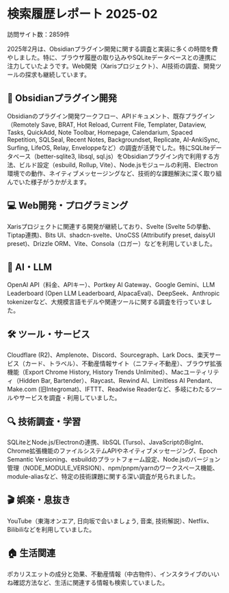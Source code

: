 # 検索履歴レポート 2025-02
訪問サイト数：2859件

2025年2月は、Obsidianプラグイン開発に関する調査と実装に多くの時間を費やしました。特に、ブラウザ履歴の取り込みやSQLiteデータベースとの連携に注力していたようです。Web開発（Xarisプロジェクト）、AI技術の調査、開発ツールの探求も継続しています。

## 🧩 Obsidianプラグイン開発
Obsidianのプラグイン開発ワークフロー、APIドキュメント、既存プラグイン（Remotely Save, BRAT, Hot Reload, Current File, Templater, Dataview, Tasks, QuickAdd, Note Toolbar, Homepage, Calendarium, Spaced Repetition, SQLSeal, Recent Notes, Backgroundset, Replicate, AI-AnkiSync, Surfing, LifeOS, Relay, Enveloppeなど）の調査が活発でした。特にSQLiteデータベース（better-sqlite3, libsql, sql.js）をObsidianプラグイン内で利用する方法、ビルド設定（esbuild, Rollup, Vite）、Node.jsモジュールの利用、Electron環境での動作、ネイティブメッセージングなど、技術的な課題解決に深く取り組んでいた様子がうかがえます。

## 💻 Web開発・プログラミング
Xarisプロジェクトに関連する開発が継続しており、Svelte (Svelte 5の挙動、Tiptap連携)、Bits UI、shadcn-svelte、UnoCSS (Attributify preset, daisyUI preset)、Drizzle ORM、Vite、Consola（ロガー）などを利用していました。

## 🤖 AI・LLM
OpenAI API（料金、APIキー）、Portkey AI Gateway、Google Gemini、LLM Leaderboard (Open LLM Leaderboard, AlpacaEval)、DeepSeek、Anthropic tokenizerなど、大規模言語モデルや関連ツールに関する調査を行っていました。

## 🛠️ ツール・サービス
Cloudflare (R2)、Amplenote、Discord、Sourcegraph、Lark Docs、楽天サービス（カード、トラベル）、不動産情報サイト（ニフティ不動産）、ブラウザ拡張機能（Export Chrome History, History Trends Unlimited）、Macユーティリティ（Hidden Bar, Bartender）、Raycast、Rewind AI、Limitless AI Pendant、Make.com (旧Integromat)、IFTTT、Readwise Readerなど、多岐にわたるツールやサービスを調査・利用していました。

## 🔍 技術調査・学習
SQLiteとNode.js/Electronの連携、libSQL (Turso)、JavaScriptのBigInt、Chrome拡張機能のファイルシステムAPIやネイティブメッセージング、Epoch Semantic Versioning、esbuildのプラットフォーム設定、Node.jsのバージョン管理（NODE_MODULE_VERSION）、npm/pnpm/yarnのワークスペース機能、module-aliasなど、特定の技術課題に関する深い調査が見られました。

## 🎬 娯楽・息抜き
YouTube（東海オンエア, 日向坂で会いましょう, 音楽, 技術解説）、Netflix、Bilibiliなどを利用していました。

## 🏠 生活関連
ポカリスエットの成分と効果、不動産情報（中古物件）、インスタライブのいいね確認方法など、生活に関連する情報も検索していました。
